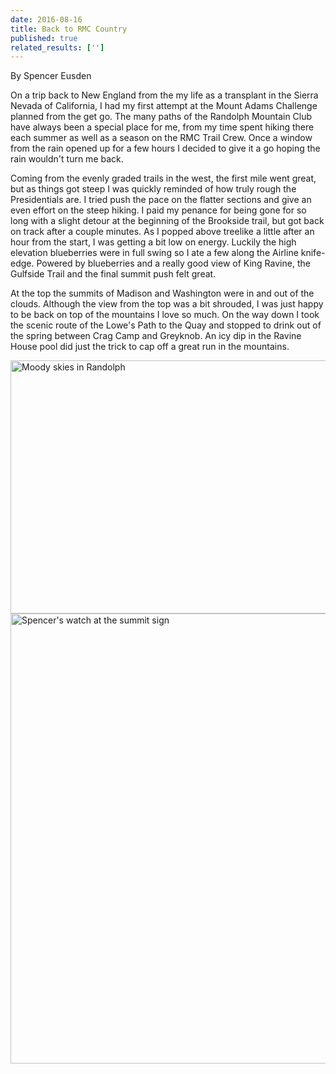 ```yaml
---
date: 2016-08-16
title: Back to RMC Country
published: true
related_results: ['']
---
```


<p>By Spencer Eusden</p>
<p>On a trip back to New England from the my life as a transplant in the Sierra Nevada of California, I had my first attempt at the Mount Adams Challenge planned from the get go. The many paths of the Randolph Mountain Club have always been a special place for me, from my time spent hiking there each summer as well as a season on the RMC Trail Crew. Once a window from the rain opened up for a few hours I decided to give it a go hoping the rain wouldn't turn me back.</p>
<p>Coming from the evenly graded trails in the west, the first mile went great, but as things got steep I was quickly reminded of how truly rough the Presidentials are. I tried push the pace on the flatter sections and give an even effort on the steep hiking. I paid my penance for being gone for so long with a slight detour at the beginning of the Brookside trail, but got back on track after a couple minutes. As I popped above treelike a little after an hour from the start, I was getting a bit low on energy. Luckily the high elevation blueberries were in full swing so I ate a few along the Airline knife-edge. Powered by blueberries and a really good view of King Ravine, the Gulfside Trail and the final summit push felt great.</p>
<p>At the top the summits of Madison and Washington were in and out of the clouds. Although the view from the top was a bit shrouded, I was just happy to be back on top of the mountains I love so much. On the way down I took the scenic route of the Lowe's Path to the Quay and stopped to drink out of the spring between Crag Camp and Greyknob. An icy dip in the Ravine House pool did just the trick to cap off a great run in the mountains.</p>
<img src="/images/uploads/tumblrinlineoc1n5b5rxi1si9ly8540.jpg" alt="Moody skies in Randolph" width="540" height="405" class="img-fluid">
<img src="/images/uploads/tumblrinlineoc1n55ae4n1si9ly8540.jpg" alt="Spencer's watch at the summit sign" width="540" height="720" class="img-fluid">

